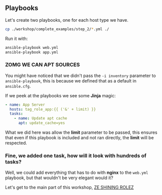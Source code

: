 ## Playbooks

Let's create two playbooks, one for each host type we have.

```sh
cp ./workshop/complete_examples/step_2/*.yml ./
```

Run it with:

```sh
ansible-playbook web.yml
ansible-playbook app.yml
```

### ZOMG WE CAN APT SOURCES

You might have noticed that we didn't pass the `-i inventory` parameter to `ansible-playbook`, this is because we defined that as a default in `ansible.cfg`.

If we peek at the playbooks we see some **Jinja** magic:

```yaml
- name: App Server
  hosts: tag_role_app:{{ ('&' + limit) }}
  tasks:
    - name: Update apt cache
      apt: update_cache=yes
```

What we did here was allow the **limit** parameter to be passed, this ensures that even if this playbook is included and not ran directly, the **limit** will be respected.

### Fine, we added one task, how will it look with hundreds of tasks?

Well, we could add everything that has to do with **nginx** to the `web.yml` playbook, but that wouldn't be very elegant would it?

Let's get to the main part of this workshop, [ZE SHINING ROLEZ](./3_rolez_ftw_nginx.md)
